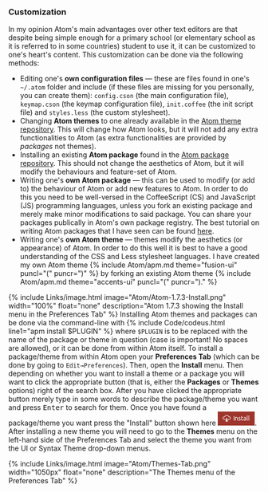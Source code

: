 ### Customization
In my opinion Atom's main advantages over other text editors are that despite being simple enough for a primary school (or elementary school as it is referred to in some countries) student to use it, it can be customized to one's heart's content. This customization can be done via the following methods:

* Editing one's **own configuration files** &mdash; these are files found in one's `~/.atom` folder and include (if these files are missing for you personally, you can create them): `config.cson` (the main configuration file), `keymap.cson` (the keymap configuration file), `init.coffee` (the init script file) and `styles.less` (the custom stylesheet).
* Changing **Atom themes** to one already available in the [Atom theme repository](https://atom.io/themes). This will change how Atom looks, but it will not add any extra functionalities to Atom (as extra functionalities are provided by *packages* not themes).
* Installing an existing **Atom package** found in the [Atom package repository](https://atom.io/packages). This should not change the aesthetics of Atom, but it will modify the behaviours and feature-set of Atom.
* Writing one's **own Atom package** &mdash; this can be used to modify (or add to) the behaviour of Atom or add new features to Atom. In order to do this you need to be well-versed in the CoffeeScript (CS) and JavaScript (JS) programming languages, unless you fork an existing package and merely make minor modifications to said package. You can share your packages publically in Atom's own package registry. The best tutorial on writing Atom packages that I have seen can be found [here](http://www.sitepoint.com/how-to-write-a-syntax-highlighting-package-for-atom/).
* Writing one's **own Atom theme** &mdash; themes modify the aesthetics (or appearance) of Atom. In order to do this well it is best to have a good understanding of the CSS and Less stylesheet languages. I have created my own Atom theme {% include Atom/apm.md theme="fusion-ui" puncl="(" puncr=")" %} by forking an existing Atom theme {% include Atom/apm.md theme="accents-ui" puncl="(" puncr=")." %}

{% include Links/image.html image="Atom/Atom-1.7.3-Install.png" width="100%" float="none" description="Atom 1.7.3 showing the Install menu in the Preferences Tab" %}
Installing Atom themes and packages can be done via the command-line with {% include Code/codeus.html line1="apm install $PLUGIN" %} where `$PLUGIN` is to be replaced with the name of the package or theme in question (case is important! No spaces are allowed), or it can be done from within Atom itself. To install a package/theme from within Atom open your **Preferences Tab** (which can be done by going to <code>Edit&rarr;Preferences</code>). Then, open the **Install** menu. Then depending on whether you want to install a theme or a package you will want to click the appropriate button (that is, either the **Packages** or **Themes** options) right of the search box. After you have clicked the appropriate button merely type in some words to describe the package/theme you want and press <kbd>Enter</kbd> to search for them. Once you have found a package/theme you want press the "Install" button shown here <img src="/images/Atom/Install-Button.png"/>. After installing a new theme you will need to go to the **Themes** menu on the left-hand side of the Preferences Tab and select the theme you want from the UI or Syntax Theme drop-down menus.

{% include Links/image.html image="Atom/Themes-Tab.png" width="1050px" float="none" description="The Themes menu of the Preferences Tab" %}
